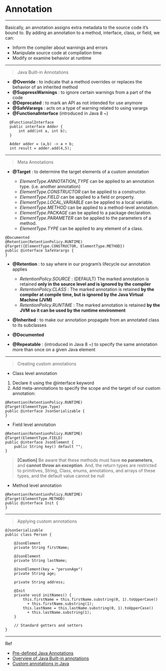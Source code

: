 # Annotation

---

Basically, an annotation assigns extra metadata to the source code it’s bound to. By adding an annotation to a method, interface, class, or field, we can:

- Inform the compiler about warnings and errors
- Manipulate source code at compilation time
- Modify or examine behavior at runtime

---

> Java Built-in Annotations

- **@Override** : to indicate that a method overrides or replaces the behavior of an inherited method
- **@SuppressWarnings** : to ignore certain warnings from a part of the code
- **@Deprecated** : to mark an API as not intended for use anymore
- **@SafeVarargs** : acts on a type of warning related to using varargs
- **@FunctionalInterface** (introduced in Java 8 ~)

```
  @FunctionalInterface
  public interface Adder {
      int add(int a, int b);
  }

  Adder adder = (a,b) -> a + b;
  int result = adder.add(4,5);
```


---

> Meta Annotations

- **@Target** : to determine the target elements of a custom annotation

  - *ElementType.ANNOTATION_TYPE* can be applied to an annotation type. (i.e. another annotation)
  - *ElementType.CONSTRUCTOR* can be applied to a constructor.
  - *ElementType.FIELD* can be applied to a field or property.
  - *ElementType.LOCAL_VARIABLE* can be applied to a local variable.
  - *ElementType.METHOD* can be applied to a method-level annotation.
  - *ElementType.PACKAGE* can be applied to a package declaration.
  - *ElementType.PARAMETER* can be applied to the parameters of a method.
  - *ElementType.TYPE* can be applied to any element of a class.

```
@Documented
@Retention(RetentionPolicy.RUNTIME)
@Target({ElementType.CONSTRUCTOR, ElementType.METHOD})
public @interface SafeVarargs {
}
```

- **@Retention** : to say where in our program’s lifecycle our annotation applies

  - *RetentionPolicy.SOURCE* : (DEFAULT) The marked annotation is retained **only in the source level and is ignored by the compiler**
  - *RetentionPolicy.CLASS* : The marked annotation is retained **by the compiler at compile time, but is ignored by the Java Virtual Machine (JVM)**
  - *RetentionPolicy.RUNTIME* : The marked annotation is retained **by the JVM so it can be used by the runtime environment**

- **@Inherited** : to make our annotation propagate from an annotated class to its subclasses
- **@Documented**
- **@Repeatable** : (introduced in Java 8 ~) to specify the same annotation more than once on a given Java element

---

> Creating custom annotations

- Class level annotation

1) Declare it using the @interface keyword 
2) Add meta-annotations to specify the scope and the target of our custom annotation:

```
@Retention(RetentionPolicy.RUNTIME)
@Target(ElementType.Type)
public @interface JsonSerializable {
}
```

- Field level annotation

```
@Retention(RetentionPolicy.RUNTIME)
@Target(ElementType.FIELD)
public @interface JsonElement {
    public String key() default "";
}
```

> **[Caution]** 
Be aware that these methods must have **no parameters**, and **cannot throw an exception**. 
And, the return types are restricted to primitives, String, Class, enums, annotations, and arrays of these types, and the default value cannot be null


- Method level annotation

```
@Retention(RetentionPolicy.RUNTIME)
@Target(ElementType.METHOD)
public @interface Init {
}
```

---

> Applying custom annotations

```
@JsonSerializable
public class Person {
 
    @JsonElement
    private String firstName;
 
    @JsonElement
    private String lastName;
 
    @JsonElement(key = "personAge")
    private String age;
 
    private String address;
 
    @Init
    private void initNames() {
        this.firstName = this.firstName.substring(0, 1).toUpperCase() 
          + this.firstName.substring(1);
        this.lastName = this.lastName.substring(0, 1).toUpperCase() 
          + this.lastName.substring(1);
    }
 
    // Standard getters and setters
}
```

---

Ref
- [Pre-defined Java Annotations](https://docs.oracle.com/javase/tutorial/java/annotations/predefined.html)
- [Overview of Java Built-in annotations](https://www.baeldung.com/java-default-annotations)
- [Custom annotations in Java](https://www.baeldung.com/java-custom-annotation)
